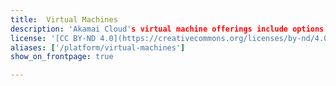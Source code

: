 ```yaml
---
title:  Virtual Machines
description: 'Akamai Cloud's virtual machine offerings include options for Dedicated, Shared, High Memory, and Premium CPU, as well as GPU and Accelerated CPU deployments.'
license: '[CC BY-ND 4.0](https://creativecommons.org/licenses/by-nd/4.0)'
aliases: ['/platform/virtual-machines']
show_on_frontpage: true

---
```

